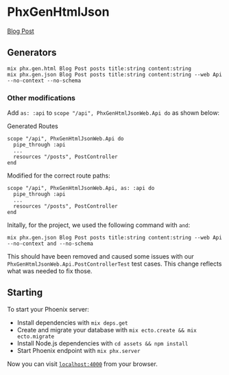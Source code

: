 # PhxGenHtmlJson

[Blog Post](https://kickinespresso.com/posts/generating-html-and-json-scaffold-with-phoenix-1-3-1-3-2-generorators)


## Generators

    mix phx.gen.html Blog Post posts title:string content:string
    mix phx.gen.json Blog Post posts title:string content:string --web Api --no-context --no-schema

### Other modifications

Add `as: :api` to `scope "/api", PhxGenHtmlJsonWeb.Api do` as shown below: 

Generated Routes 

    scope "/api", PhxGenHtmlJsonWeb.Api do
      pipe_through :api
      ...
      resources "/posts", PostController
    end

Modified for the correct route paths:

    scope "/api", PhxGenHtmlJsonWeb.Api, as: :api do
      pipe_through :api
      ...
      resources "/posts", PostController
    end

Initally, for the project, we used the following command with `and`:

    mix phx.gen.json Blog Post posts title:string content:string --web Api --no-context and --no-schema

This should have been removed and caused some issues with our `PhxGenHtmlJsonWeb.Api.PostControllerTest` test cases. This change reflects what was needed to fix those. 


## Starting

To start your Phoenix server:

  * Install dependencies with `mix deps.get`
  * Create and migrate your database with `mix ecto.create && mix ecto.migrate`
  * Install Node.js dependencies with `cd assets && npm install`
  * Start Phoenix endpoint with `mix phx.server`

Now you can visit [`localhost:4000`](http://localhost:4000) from your browser.
